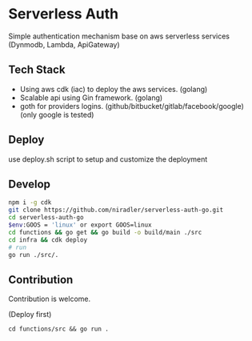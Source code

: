 # Serverless Auth

Simple authentication mechanism base on aws serverless services (Dynmodb, Lambda, ApiGateway)

## Tech Stack

- Using aws cdk (iac) to deploy the aws services. (golang)
- Scalable api using Gin framework. (golang)
- goth for providers logins. (github/bitbucket/gitlab/facebook/google) (only google is tested)

## Deploy

use deploy.sh script to setup and customize the deployment

## Develop

```sh
npm i -g cdk
git clone https://github.com/niradler/serverless-auth-go.git
cd serverless-auth-go
$env:GOOS = 'linux' or export GOOS=linux
cd functions && go get && go build -o build/main ./src
cd infra && cdk deploy
# run
go run ./src/.
```

## Contribution

Contribution is welcome.

(Deploy first)

`cd functions/src && go run .`
